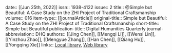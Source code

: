date:: [[Jun 25th, 2022]]
issn:: 1938-4122
issue:: 2
title:: @Simple but Beautiful: A Case Study on the ZHI Project of Traditional Craftsmanship
volume:: 016
item-type:: [[journalArticle]]
original-title:: Simple but Beautiful: A Case Study on the ZHI Project of Traditional Craftsmanship
short-title:: Simple but Beautiful
publication-title:: Digital Humanities Quarterly
journal-abbreviation:: DHQ
authors:: [[Jing Chen]], [[Mengqi Li]], [[Wensi Lin]], [[Yinzhou Zhao]], [[Mengyue Zhang]], [[Han Chen]], [[Qiang Hu]], [[Yongqing Xie]]
links:: [Local library](zotero://select/groups/2386895/items/WJJYIZF2), [Web library](https://www.zotero.org/groups/2386895/items/WJJYIZF2)
